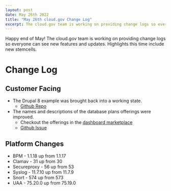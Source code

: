 ```yaml
---
layout: post
date: May 26th 2022
title: "May 26th cloud.gov Change Log"
excerpt: The cloud.gov team is working on providing change logs so everyone can see new features and updates.
---
```


Happy end of May! The cloud.gov team is working on providing change logs so everyone can see new features and updates. Highlights this time include new stemcells.

# Change Log

## Customer Facing

* The Drupal 8 example was brought back into a working state.
  * [Github Repo](https://github.com/cloud-gov/cf-ex-drupal8)
* The names and descriptions of the database plans offerings were improved.
  * Checkout the offerings in the [dashboard marketplace](https://dashboard.fr.cloud.gov/marketplace/2oBn9LBurIXUNpfmtZCQTCHnxUM/dcfb1d43-f22c-42d3-962c-7ae04eda24e7/plans)
  * [Github Issue](https://github.com/cloud-gov/aws-broker/issues/199)

## Platform Changes

* BPM - 1.1.18 up from 1.1.17
* Clamav - 31 up from 30
* Secureproxy - 56 up from 53
* Syslog - 11.7.10 up from 11.7.9
* Snort - 574 up from 573
* UAA - 75.20.0 up from 75.19.0
